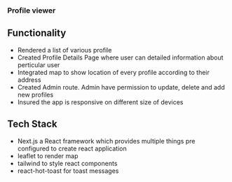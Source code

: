 ### Profile viewer

## Functionality

- Rendered a list of various profile
- Created Profile Details Page where user can detailed information about perticular user
- Integrated map to show location of every profile according to their address
- Created Admin route. Admin have permission to update, delete and add new profiles
- Insured the app is responsive on different size of devices

## Tech Stack

- Next.js a React framework which provides multiple things pre configured to create react application
- leaflet to render map
- tailwind to style react components
- react-hot-toast for toast messages

